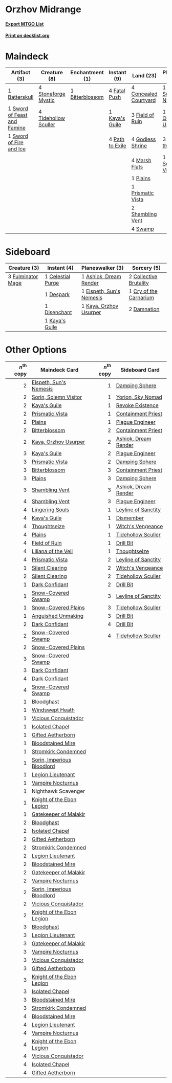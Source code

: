 # Orzhov Midrange

#### [Export MTGO List](../collection/Orzhov%20Midrange/Orzhov%20Midrange.txt)
#### [Print on decklist.org](http://decklist.org/?deckmain=1%09Batterskull%0A1%09Bitterblossom%0A4%09Concealed%20Courtyard%0A1%09Elspeth,%20Sun's%20Nemesis%0A4%09Fatal%20Push%0A3%09Field%20of%20Ruin%0A4%09Godless%20Shrine%0A4%09Inquisition%20of%20Kozilek%0A1%09Kaya's%20Guile%0A1%09Kaya,%20Orzhov%20Usurper%0A3%09Liliana%20of%20the%20Veil%0A3%09Lingering%20Souls%0A4%09Marsh%20Flats%0A4%09Path%20to%20Exile%0A1%09Plains%0A1%09Prismatic%20Vista%0A2%09Shambling%20Vent%0A1%09Sorin,%20Solemn%20Visitor%0A4%09Stoneforge%20Mystic%0A4%09Swamp%0A1%09Sword%20of%20Feast%20and%20Famine%0A1%09Sword%20of%20Fire%20and%20Ice%0A3%09Thoughtseize%0A4%09Tidehollow%20Sculler&deckside=1%09Ashiok,%20Dream%20Render%0A1%09Celestial%20Purge%0A2%09Collective%20Brutality%0A1%09Cry%20of%20the%20Carnarium%0A2%09Damnation%0A1%09Despark%0A1%09Disenchant%0A1%09Elspeth,%20Sun's%20Nemesis%0A3%09Fulminator%20Mage%0A1%09Kaya's%20Guile%0A1%09Kaya,%20Orzhov%20Usurper)
# Maindeck

|                                             Artifact (3)                                             |                                         Creature (8)                                          |                                     Enchantment (1)                                      |                                       Instant (9)                                        |                                           Land (23)                                            |                                         Planeswalker (6)                                          |                                           Sorcery (10)                                            |
|------------------------------------------------------------------------------------------------------|-----------------------------------------------------------------------------------------------|------------------------------------------------------------------------------------------|------------------------------------------------------------------------------------------|------------------------------------------------------------------------------------------------|---------------------------------------------------------------------------------------------------|---------------------------------------------------------------------------------------------------|
|1 [Batterskull](http://gatherer.wizards.com/Pages/Card/Details.aspx?multiverseid=233055)              |4 [Stoneforge Mystic](http://gatherer.wizards.com/Pages/Card/Details.aspx?multiverseid=198383) |1 [Bitterblossom](http://gatherer.wizards.com/Pages/Card/Details.aspx?multiverseid=397701)|4 [Fatal Push](http://gatherer.wizards.com/Pages/Card/Details.aspx?multiverseid=423724)   |4 [Concealed Courtyard](http://gatherer.wizards.com/Pages/Card/Details.aspx?multiverseid=417818)|1 [Elspeth, Sun's Nemesis](http://gatherer.wizards.com/Pages/Card/Details.aspx?multiverseid=476265)|4 [Inquisition of Kozilek](http://gatherer.wizards.com/Pages/Card/Details.aspx?multiverseid=416897)|
|1 [Sword of Feast and Famine](http://gatherer.wizards.com/Pages/Card/Details.aspx?multiverseid=214070)|4 [Tidehollow Sculler](http://gatherer.wizards.com/Pages/Card/Details.aspx?multiverseid=175054)|                                                                                          |1 [Kaya's Guile](http://gatherer.wizards.com/Pages/Card/Details.aspx?multiverseid=464154) |3 [Field of Ruin](http://gatherer.wizards.com/Pages/Card/Details.aspx?multiverseid=435415)      |1 [Kaya, Orzhov Usurper](http://gatherer.wizards.com/Pages/Card/Details.aspx?multiverseid=460129)  |3 [Lingering Souls](http://gatherer.wizards.com/Pages/Card/Details.aspx?multiverseid=368485)       |
|1 [Sword of Fire and Ice](http://gatherer.wizards.com/Pages/Card/Details.aspx?multiverseid=46429)     |                                                                                               |                                                                                          |4 [Path to Exile](http://gatherer.wizards.com/Pages/Card/Details.aspx?multiverseid=220511)|4 [Godless Shrine](http://gatherer.wizards.com/Pages/Card/Details.aspx?multiverseid=405099)     |3 [Liliana of the Veil](http://gatherer.wizards.com/Pages/Card/Details.aspx?multiverseid=235597)   |3 [Thoughtseize](http://gatherer.wizards.com/Pages/Card/Details.aspx?multiverseid=438676)          |
|                                                                                                      |                                                                                               |                                                                                          |                                                                                          |4 [Marsh Flats](http://gatherer.wizards.com/Pages/Card/Details.aspx?multiverseid=405101)        |1 [Sorin, Solemn Visitor](http://gatherer.wizards.com/Pages/Card/Details.aspx?multiverseid=386672) |                                                                                                   |
|                                                                                                      |                                                                                               |                                                                                          |                                                                                          |1 [Plains](http://gatherer.wizards.com/Pages/Card/Details.aspx?multiverseid=439856)             |                                                                                                   |                                                                                                   |
|                                                                                                      |                                                                                               |                                                                                          |                                                                                          |1 [Prismatic Vista](http://gatherer.wizards.com/Pages/Card/Details.aspx?multiverseid=464193)    |                                                                                                   |                                                                                                   |
|                                                                                                      |                                                                                               |                                                                                          |                                                                                          |2 [Shambling Vent](http://gatherer.wizards.com/Pages/Card/Details.aspx?multiverseid=402031)     |                                                                                                   |                                                                                                   |
|                                                                                                      |                                                                                               |                                                                                          |                                                                                          |4 [Swamp](http://gatherer.wizards.com/Pages/Card/Details.aspx?multiverseid=439858)              |                                                                                                   |                                                                                                   |


# Sideboard

|                                        Creature (3)                                        |                                        Instant (4)                                         |                                         Planeswalker (3)                                          |                                           Sorcery (5)                                           |
|--------------------------------------------------------------------------------------------|--------------------------------------------------------------------------------------------|---------------------------------------------------------------------------------------------------|-------------------------------------------------------------------------------------------------|
|3 [Fulminator Mage](http://gatherer.wizards.com/Pages/Card/Details.aspx?multiverseid=397686)|1 [Celestial Purge](http://gatherer.wizards.com/Pages/Card/Details.aspx?multiverseid=183055)|1 [Ashiok, Dream Render](http://gatherer.wizards.com/Pages/Card/Details.aspx?multiverseid=461155)  |2 [Collective Brutality](http://gatherer.wizards.com/Pages/Card/Details.aspx?multiverseid=414380)|
|                                                                                            |1 [Despark](http://gatherer.wizards.com/Pages/Card/Details.aspx?multiverseid=461117)        |1 [Elspeth, Sun's Nemesis](http://gatherer.wizards.com/Pages/Card/Details.aspx?multiverseid=476265)|1 [Cry of the Carnarium](http://gatherer.wizards.com/Pages/Card/Details.aspx?multiverseid=457214)|
|                                                                                            |1 [Disenchant](http://gatherer.wizards.com/Pages/Card/Details.aspx?multiverseid=847)        |1 [Kaya, Orzhov Usurper](http://gatherer.wizards.com/Pages/Card/Details.aspx?multiverseid=460129)  |2 [Damnation](http://gatherer.wizards.com/Pages/Card/Details.aspx?multiverseid=425888)           |
|                                                                                            |1 [Kaya's Guile](http://gatherer.wizards.com/Pages/Card/Details.aspx?multiverseid=464154)   |                                                                                                   |                                                                                                 |


# Other Options

|*n*<sup>th</sup> copy|                                            Maindeck Card                                            |*n*<sup>th</sup> copy|                                        Sideboard Card                                         |
|--------------------:|-----------------------------------------------------------------------------------------------------|--------------------:|-----------------------------------------------------------------------------------------------|
|                    2|[Elspeth, Sun's Nemesis](http://gatherer.wizards.com/Pages/Card/Details.aspx?multiverseid=476265)    |                    1|[Damping Sphere](http://gatherer.wizards.com/Pages/Card/Details.aspx?multiverseid=443101)      |
|                    2|[Sorin, Solemn Visitor](http://gatherer.wizards.com/Pages/Card/Details.aspx?multiverseid=386672)     |                    1|[Yorion, Sky Nomad](http://gatherer.wizards.com/Pages/Card/Details.aspx?multiverseid=479752)   |
|                    2|[Kaya's Guile](http://gatherer.wizards.com/Pages/Card/Details.aspx?multiverseid=464154)              |                    1|[Revoke Existence](http://gatherer.wizards.com/Pages/Card/Details.aspx?multiverseid=378397)    |
|                    2|[Prismatic Vista](http://gatherer.wizards.com/Pages/Card/Details.aspx?multiverseid=464193)           |                    1|[Containment Priest](http://gatherer.wizards.com/Pages/Card/Details.aspx?multiverseid=389470)  |
|                    2|[Plains](http://gatherer.wizards.com/Pages/Card/Details.aspx?multiverseid=439856)                    |                    1|[Plague Engineer](http://gatherer.wizards.com/Pages/Card/Details.aspx?multiverseid=464049)     |
|                    2|[Bitterblossom](http://gatherer.wizards.com/Pages/Card/Details.aspx?multiverseid=397701)             |                    2|[Containment Priest](http://gatherer.wizards.com/Pages/Card/Details.aspx?multiverseid=389470)  |
|                    2|[Kaya, Orzhov Usurper](http://gatherer.wizards.com/Pages/Card/Details.aspx?multiverseid=460129)      |                    2|[Ashiok, Dream Render](http://gatherer.wizards.com/Pages/Card/Details.aspx?multiverseid=461155)|
|                    3|[Kaya's Guile](http://gatherer.wizards.com/Pages/Card/Details.aspx?multiverseid=464154)              |                    2|[Plague Engineer](http://gatherer.wizards.com/Pages/Card/Details.aspx?multiverseid=464049)     |
|                    3|[Prismatic Vista](http://gatherer.wizards.com/Pages/Card/Details.aspx?multiverseid=464193)           |                    2|[Damping Sphere](http://gatherer.wizards.com/Pages/Card/Details.aspx?multiverseid=443101)      |
|                    3|[Bitterblossom](http://gatherer.wizards.com/Pages/Card/Details.aspx?multiverseid=397701)             |                    3|[Containment Priest](http://gatherer.wizards.com/Pages/Card/Details.aspx?multiverseid=389470)  |
|                    3|[Plains](http://gatherer.wizards.com/Pages/Card/Details.aspx?multiverseid=439856)                    |                    3|[Damping Sphere](http://gatherer.wizards.com/Pages/Card/Details.aspx?multiverseid=443101)      |
|                    3|[Shambling Vent](http://gatherer.wizards.com/Pages/Card/Details.aspx?multiverseid=402031)            |                    3|[Ashiok, Dream Render](http://gatherer.wizards.com/Pages/Card/Details.aspx?multiverseid=461155)|
|                    4|[Shambling Vent](http://gatherer.wizards.com/Pages/Card/Details.aspx?multiverseid=402031)            |                    3|[Plague Engineer](http://gatherer.wizards.com/Pages/Card/Details.aspx?multiverseid=464049)     |
|                    4|[Lingering Souls](http://gatherer.wizards.com/Pages/Card/Details.aspx?multiverseid=368485)           |                    1|[Leyline of Sanctity](http://gatherer.wizards.com/Pages/Card/Details.aspx?multiverseid=204993) |
|                    4|[Kaya's Guile](http://gatherer.wizards.com/Pages/Card/Details.aspx?multiverseid=464154)              |                    1|[Dismember](http://gatherer.wizards.com/Pages/Card/Details.aspx?multiverseid=382182)           |
|                    4|[Thoughtseize](http://gatherer.wizards.com/Pages/Card/Details.aspx?multiverseid=438676)              |                    1|[Witch's Vengeance](http://gatherer.wizards.com/Pages/Card/Details.aspx?multiverseid=473073)   |
|                    4|[Plains](http://gatherer.wizards.com/Pages/Card/Details.aspx?multiverseid=439856)                    |                    1|[Tidehollow Sculler](http://gatherer.wizards.com/Pages/Card/Details.aspx?multiverseid=175054)  |
|                    4|[Field of Ruin](http://gatherer.wizards.com/Pages/Card/Details.aspx?multiverseid=435415)             |                    1|[Drill Bit](http://gatherer.wizards.com/Pages/Card/Details.aspx?multiverseid=457217)           |
|                    4|[Liliana of the Veil](http://gatherer.wizards.com/Pages/Card/Details.aspx?multiverseid=235597)       |                    1|[Thoughtseize](http://gatherer.wizards.com/Pages/Card/Details.aspx?multiverseid=438676)        |
|                    4|[Prismatic Vista](http://gatherer.wizards.com/Pages/Card/Details.aspx?multiverseid=464193)           |                    2|[Leyline of Sanctity](http://gatherer.wizards.com/Pages/Card/Details.aspx?multiverseid=204993) |
|                    1|[Silent Clearing](http://gatherer.wizards.com/Pages/Card/Details.aspx?multiverseid=464195)           |                    2|[Witch's Vengeance](http://gatherer.wizards.com/Pages/Card/Details.aspx?multiverseid=473073)   |
|                    2|[Silent Clearing](http://gatherer.wizards.com/Pages/Card/Details.aspx?multiverseid=464195)           |                    2|[Tidehollow Sculler](http://gatherer.wizards.com/Pages/Card/Details.aspx?multiverseid=175054)  |
|                    1|[Dark Confidant](http://gatherer.wizards.com/Pages/Card/Details.aspx?multiverseid=397731)            |                    2|[Drill Bit](http://gatherer.wizards.com/Pages/Card/Details.aspx?multiverseid=457217)           |
|                    1|[Snow-Covered Swamp](http://gatherer.wizards.com/Pages/Card/Details.aspx?multiverseid=121256)        |                    3|[Leyline of Sanctity](http://gatherer.wizards.com/Pages/Card/Details.aspx?multiverseid=204993) |
|                    1|[Snow-Covered Plains](http://gatherer.wizards.com/Pages/Card/Details.aspx?multiverseid=121267)       |                    3|[Tidehollow Sculler](http://gatherer.wizards.com/Pages/Card/Details.aspx?multiverseid=175054)  |
|                    1|[Anguished Unmaking](http://gatherer.wizards.com/Pages/Card/Details.aspx?multiverseid=410006)        |                    3|[Drill Bit](http://gatherer.wizards.com/Pages/Card/Details.aspx?multiverseid=457217)           |
|                    2|[Dark Confidant](http://gatherer.wizards.com/Pages/Card/Details.aspx?multiverseid=397731)            |                    4|[Drill Bit](http://gatherer.wizards.com/Pages/Card/Details.aspx?multiverseid=457217)           |
|                    2|[Snow-Covered Swamp](http://gatherer.wizards.com/Pages/Card/Details.aspx?multiverseid=121256)        |                    4|[Tidehollow Sculler](http://gatherer.wizards.com/Pages/Card/Details.aspx?multiverseid=175054)  |
|                    2|[Snow-Covered Plains](http://gatherer.wizards.com/Pages/Card/Details.aspx?multiverseid=121267)       |                     |                                                                                               |
|                    3|[Snow-Covered Swamp](http://gatherer.wizards.com/Pages/Card/Details.aspx?multiverseid=121256)        |                     |                                                                                               |
|                    3|[Dark Confidant](http://gatherer.wizards.com/Pages/Card/Details.aspx?multiverseid=397731)            |                     |                                                                                               |
|                    4|[Dark Confidant](http://gatherer.wizards.com/Pages/Card/Details.aspx?multiverseid=397731)            |                     |                                                                                               |
|                    4|[Snow-Covered Swamp](http://gatherer.wizards.com/Pages/Card/Details.aspx?multiverseid=121256)        |                     |                                                                                               |
|                    1|[Bloodghast](http://gatherer.wizards.com/Pages/Card/Details.aspx?multiverseid=438648)                |                     |                                                                                               |
|                    1|[Windswept Heath](http://gatherer.wizards.com/Pages/Card/Details.aspx?multiverseid=405115)           |                     |                                                                                               |
|                    1|[Vicious Conquistador](http://gatherer.wizards.com/Pages/Card/Details.aspx?multiverseid=435282)      |                     |                                                                                               |
|                    1|[Isolated Chapel](http://gatherer.wizards.com/Pages/Card/Details.aspx?multiverseid=443129)           |                     |                                                                                               |
|                    1|[Gifted Aetherborn](http://gatherer.wizards.com/Pages/Card/Details.aspx?multiverseid=423728)         |                     |                                                                                               |
|                    1|[Bloodstained Mire](http://gatherer.wizards.com/Pages/Card/Details.aspx?multiverseid=405094)         |                     |                                                                                               |
|                    1|[Stromkirk Condemned](http://gatherer.wizards.com/Pages/Card/Details.aspx?multiverseid=414402)       |                     |                                                                                               |
|                    1|[Sorin, Imperious Bloodlord](http://gatherer.wizards.com/Pages/Card/Details.aspx?multiverseid=466869)|                     |                                                                                               |
|                    1|[Legion Lieutenant](http://gatherer.wizards.com/Pages/Card/Details.aspx?multiverseid=439822)         |                     |                                                                                               |
|                    1|[Vampire Nocturnus](http://gatherer.wizards.com/Pages/Card/Details.aspx?multiverseid=191384)         |                     |                                                                                               |
|                    1|Nighthawk Scavenger                                                                                  |                     |                                                                                               |
|                    1|[Knight of the Ebon Legion](http://gatherer.wizards.com/Pages/Card/Details.aspx?multiverseid=466859) |                     |                                                                                               |
|                    1|[Gatekeeper of Malakir](http://gatherer.wizards.com/Pages/Card/Details.aspx?multiverseid=368479)     |                     |                                                                                               |
|                    2|[Bloodghast](http://gatherer.wizards.com/Pages/Card/Details.aspx?multiverseid=438648)                |                     |                                                                                               |
|                    2|[Isolated Chapel](http://gatherer.wizards.com/Pages/Card/Details.aspx?multiverseid=443129)           |                     |                                                                                               |
|                    2|[Gifted Aetherborn](http://gatherer.wizards.com/Pages/Card/Details.aspx?multiverseid=423728)         |                     |                                                                                               |
|                    2|[Stromkirk Condemned](http://gatherer.wizards.com/Pages/Card/Details.aspx?multiverseid=414402)       |                     |                                                                                               |
|                    2|[Legion Lieutenant](http://gatherer.wizards.com/Pages/Card/Details.aspx?multiverseid=439822)         |                     |                                                                                               |
|                    2|[Bloodstained Mire](http://gatherer.wizards.com/Pages/Card/Details.aspx?multiverseid=405094)         |                     |                                                                                               |
|                    2|[Gatekeeper of Malakir](http://gatherer.wizards.com/Pages/Card/Details.aspx?multiverseid=368479)     |                     |                                                                                               |
|                    2|[Vampire Nocturnus](http://gatherer.wizards.com/Pages/Card/Details.aspx?multiverseid=191384)         |                     |                                                                                               |
|                    2|[Sorin, Imperious Bloodlord](http://gatherer.wizards.com/Pages/Card/Details.aspx?multiverseid=466869)|                     |                                                                                               |
|                    2|[Vicious Conquistador](http://gatherer.wizards.com/Pages/Card/Details.aspx?multiverseid=435282)      |                     |                                                                                               |
|                    2|[Knight of the Ebon Legion](http://gatherer.wizards.com/Pages/Card/Details.aspx?multiverseid=466859) |                     |                                                                                               |
|                    3|[Bloodghast](http://gatherer.wizards.com/Pages/Card/Details.aspx?multiverseid=438648)                |                     |                                                                                               |
|                    3|[Legion Lieutenant](http://gatherer.wizards.com/Pages/Card/Details.aspx?multiverseid=439822)         |                     |                                                                                               |
|                    3|[Gatekeeper of Malakir](http://gatherer.wizards.com/Pages/Card/Details.aspx?multiverseid=368479)     |                     |                                                                                               |
|                    3|[Vampire Nocturnus](http://gatherer.wizards.com/Pages/Card/Details.aspx?multiverseid=191384)         |                     |                                                                                               |
|                    3|[Vicious Conquistador](http://gatherer.wizards.com/Pages/Card/Details.aspx?multiverseid=435282)      |                     |                                                                                               |
|                    3|[Gifted Aetherborn](http://gatherer.wizards.com/Pages/Card/Details.aspx?multiverseid=423728)         |                     |                                                                                               |
|                    3|[Knight of the Ebon Legion](http://gatherer.wizards.com/Pages/Card/Details.aspx?multiverseid=466859) |                     |                                                                                               |
|                    3|[Isolated Chapel](http://gatherer.wizards.com/Pages/Card/Details.aspx?multiverseid=443129)           |                     |                                                                                               |
|                    3|[Bloodstained Mire](http://gatherer.wizards.com/Pages/Card/Details.aspx?multiverseid=405094)         |                     |                                                                                               |
|                    3|[Stromkirk Condemned](http://gatherer.wizards.com/Pages/Card/Details.aspx?multiverseid=414402)       |                     |                                                                                               |
|                    4|[Bloodstained Mire](http://gatherer.wizards.com/Pages/Card/Details.aspx?multiverseid=405094)         |                     |                                                                                               |
|                    4|[Legion Lieutenant](http://gatherer.wizards.com/Pages/Card/Details.aspx?multiverseid=439822)         |                     |                                                                                               |
|                    4|[Vampire Nocturnus](http://gatherer.wizards.com/Pages/Card/Details.aspx?multiverseid=191384)         |                     |                                                                                               |
|                    4|[Knight of the Ebon Legion](http://gatherer.wizards.com/Pages/Card/Details.aspx?multiverseid=466859) |                     |                                                                                               |
|                    4|[Vicious Conquistador](http://gatherer.wizards.com/Pages/Card/Details.aspx?multiverseid=435282)      |                     |                                                                                               |
|                    4|[Isolated Chapel](http://gatherer.wizards.com/Pages/Card/Details.aspx?multiverseid=443129)           |                     |                                                                                               |
|                    4|[Gifted Aetherborn](http://gatherer.wizards.com/Pages/Card/Details.aspx?multiverseid=423728)         |                     |                                                                                               |

